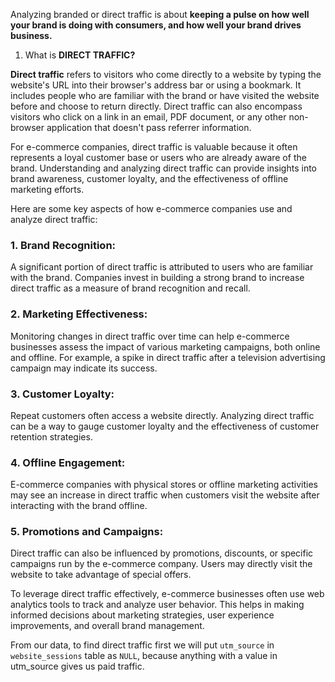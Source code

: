 
Analyzing branded or direct traffic is about **keeping a pulse on how well your brand is doing with consumers, and how well your brand drives business.**

1. What is **DIRECT TRAFFIC?**

**Direct traffic** refers to visitors who come directly to a website by typing the website's URL into their browser's address bar or using a bookmark. It includes people who are familiar with the brand or have visited the website before and choose to return directly. Direct traffic can also encompass visitors who click on a link in an email, PDF document, or any other non-browser application that doesn't pass referrer information.

For e-commerce companies, direct traffic is valuable because it often represents a loyal customer base or users who are already aware of the brand. Understanding and analyzing direct traffic can provide insights into brand awareness, customer loyalty, and the effectiveness of offline marketing efforts.

Here are some key aspects of how e-commerce companies use and analyze direct traffic:

### 1. Brand Recognition: 
A significant portion of direct traffic is attributed to users who are familiar with the brand. Companies invest in building a strong brand to increase direct traffic as a measure of brand recognition and recall.

### 2. Marketing Effectiveness: 
Monitoring changes in direct traffic over time can help e-commerce businesses assess the impact of various marketing campaigns, both online and offline. For example, a spike in direct traffic after a television advertising campaign may indicate its success.

### 3. Customer Loyalty: 
Repeat customers often access a website directly. Analyzing direct traffic can be a way to gauge customer loyalty and the effectiveness of customer retention strategies.

### 4. Offline Engagement: 
E-commerce companies with physical stores or offline marketing activities may see an increase in direct traffic when customers visit the website after interacting with the brand offline.

### 5. Promotions and Campaigns: 
Direct traffic can also be influenced by promotions, discounts, or specific campaigns run by the e-commerce company. Users may directly visit the website to take advantage of special offers.

To leverage direct traffic effectively, e-commerce businesses often use web analytics tools to track and analyze user behavior. This helps in making informed decisions about marketing strategies, user experience improvements, and overall brand management.

From our data, to find direct traffic first we will put `utm_source` in `website_sessions` table as `NULL`, because anything with a value in utm_source gives us paid traffic.
